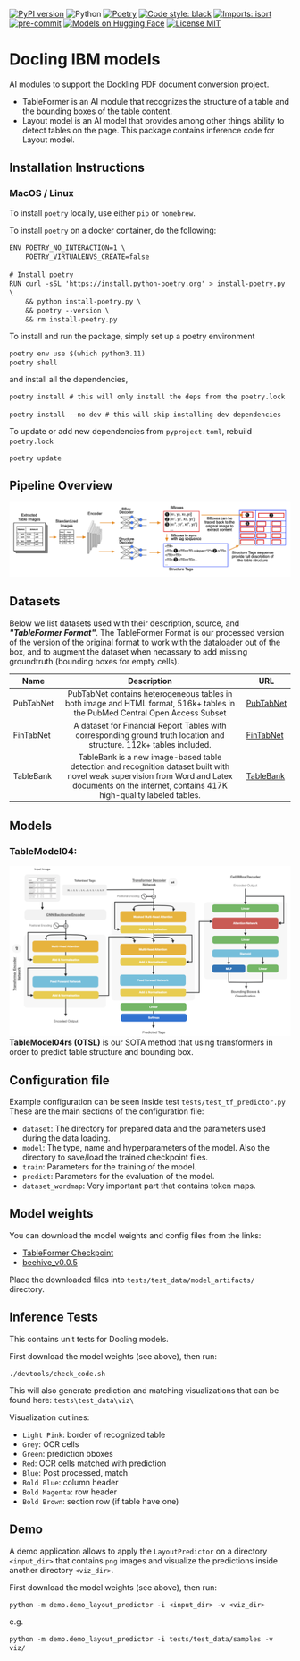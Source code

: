 [![PyPI version](https://img.shields.io/pypi/v/docling-ibm-models)](https://pypi.org/project/docling-ibm-models/)
![Python](https://img.shields.io/badge/python-3.11%20%7C%203.12-blue)
[![Poetry](https://img.shields.io/endpoint?url=https://python-poetry.org/badge/v0.json)](https://python-poetry.org/)
[![Code style: black](https://img.shields.io/badge/code%20style-black-000000.svg)](https://github.com/psf/black)
[![Imports: isort](https://img.shields.io/badge/%20imports-isort-%231674b1?style=flat&labelColor=ef8336)](https://pycqa.github.io/isort/)
[![pre-commit](https://img.shields.io/badge/pre--commit-enabled-brightgreen?logo=pre-commit&logoColor=white)](https://github.com/pre-commit/pre-commit)
[![Models on Hugging Face](https://img.shields.io/badge/%F0%9F%A4%97%20Hugging%20Face-Model-blue)](https://huggingface.co/ds4sd/docling-models/)
[![License MIT](https://img.shields.io/github/license/ds4sd/deepsearch-toolkit)](https://opensource.org/licenses/MIT)

# Docling IBM models

AI modules to support the Dockling PDF document conversion project.

- TableFormer is an AI module that recognizes the structure of a table and the bounding boxes of the table content.
- Layout model is an AI model that provides among other things ability to detect tables on the page. This package contains inference code for Layout model.


## Installation Instructions

### MacOS / Linux

To install `poetry` locally, use either `pip` or `homebrew`.

To install `poetry` on a docker container, do the following:
```
ENV POETRY_NO_INTERACTION=1 \
    POETRY_VIRTUALENVS_CREATE=false

# Install poetry
RUN curl -sSL 'https://install.python-poetry.org' > install-poetry.py \
    && python install-poetry.py \
    && poetry --version \
    && rm install-poetry.py
```

To install and run the package, simply set up a poetry environment

```
poetry env use $(which python3.11)
poetry shell
```

and install all the dependencies,

```
poetry install # this will only install the deps from the poetry.lock

poetry install --no-dev # this will skip installing dev dependencies
```

To update or add new dependencies from `pyproject.toml`, rebuild `poetry.lock`
```
poetry update
```


## Pipeline Overview
![Architecture](docs/tablemodel_overview_color.png)

## Datasets
Below we list datasets used with their description, source, and ***"TableFormer Format"***. The TableFormer Format is our processed version of the version of the original format to work with the dataloader out of the box, and to augment the dataset when necassary to add missing groundtruth (bounding boxes for empty cells).


| Name        | Description      | URL |
| ------------- |:-------------:|----|
| PubTabNet | PubTabNet contains heterogeneous tables in both image and HTML format, 516k+ tables in the PubMed Central Open Access Subset  | [PubTabNet](https://developer.ibm.com/exchanges/data/all/pubtabnet/) |
| FinTabNet| A dataset for Financial Report Tables with corresponding ground truth location and structure. 112k+ tables included.| [FinTabNet](https://developer.ibm.com/exchanges/data/all/fintabnet/) |
| TableBank| TableBank is a new image-based table detection and recognition dataset built with novel weak supervision from Word and Latex documents on the internet, contains 417K high-quality labeled tables. | [TableBank](https://github.com/doc-analysis/TableBank) |

## Models

### TableModel04:
![TableModel04](docs/tbm04.png)
**TableModel04rs (OTSL)** is our SOTA method that using transformers in order to predict table structure and bounding box.


## Configuration file

Example configuration can be seen inside test `tests/test_tf_predictor.py`
These are the main sections of the configuration file:

- `dataset`: The directory for prepared data and the parameters used during the data loading.
- `model`: The type, name and hyperparameters of the model. Also the directory to save/load the
  trained checkpoint files.
- `train`: Parameters for the training of the model.
- `predict`: Parameters for the evaluation of the model.
- `dataset_wordmap`: Very important part that contains token maps.


## Model weights

You can download the model weights and config files from the links:

- [TableFormer Checkpoint](https://huggingface.co/ds4sd/docling-models/tree/main/model_artifacts/tableformer)
- [beehive_v0.0.5](https://huggingface.co/ds4sd/docling-models/tree/main/model_artifacts/layout/beehive_v0.0.5)

Place the downloaded files into `tests/test_data/model_artifacts/` directory.


## Inference Tests

This contains unit tests for Docling models.

First download the model weights (see above), then run:
```
./devtools/check_code.sh
```

This will also generate prediction and matching visualizations that can be found here:
`tests\test_data\viz\`

Visualization outlines:
- `Light Pink`: border of recognized table
- `Grey`: OCR cells
- `Green`: prediction bboxes
- `Red`: OCR cells matched with prediction
- `Blue`: Post processed, match
- `Bold Blue`: column header
- `Bold Magenta`: row header
- `Bold Brown`: section row (if table have one)


## Demo

A demo application allows to apply the `LayoutPredictor` on a directory `<input_dir>` that contains
`png` images and visualize the predictions inside another directory `<viz_dir>`.

First download the model weights (see above), then run:
```
python -m demo.demo_layout_predictor -i <input_dir> -v <viz_dir>
```

e.g.
```
python -m demo.demo_layout_predictor -i tests/test_data/samples -v viz/
```
